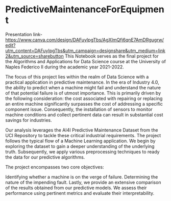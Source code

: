 # PredictiveMaintenanceForEquipment
Presentation link-https://www.canva.com/design/DAFuyIpgTbs/AgXImQfj6qnE7AmDRgugrw/edit?utm_content=DAFuyIpgTbs&utm_campaign=designshare&utm_medium=link2&utm_source=sharebutton
This Notebook serves as the final project for the Algorithms and Applications for Data Science course 
at the University of Naples Federico II during the academic year 2021-2022.

The focus of this project lies within the realm of Data Science with a practical application in predictive maintenance. 
In the era of Industry 4.0, the ability to predict when a machine might fail and understand the nature of that potential failure
 is of utmost importance. This is primarily driven by the following consideration: the cost associated with repairing or replacing an 
entire machine significantly surpasses the cost of addressing a specific component issue. Consequently, the installation of 
sensors to monitor machine conditions and collect pertinent data can result in substantial cost savings for industries.

Our analysis leverages the AI4I Predictive Maintenance Dataset from the UCI Repository to tackle these critical industrial requirements.
 The project follows the typical flow of a Machine Learning application. We begin by exploring the dataset to gain a deeper understanding
 of the underlying truth. Subsequently, we apply various preprocessing techniques to ready the data for our predictive algorithms.

The project encompasses two core objectives:

Identifying whether a machine is on the verge of failure.
Determining the nature of the impending fault.
Lastly, we provide an extensive comparison of the results obtained from our predictive models.
 We assess their performance using pertinent metrics and evaluate their interpretability.  
